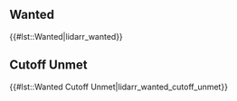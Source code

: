 Wanted
------

{{\#lst::Wanted\|lidarr\_wanted}}

Cutoff Unmet
------------

{{\#lst::Wanted Cutoff Unmet\|lidarr\_wanted\_cutoff\_unmet}}
